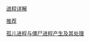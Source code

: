 [进程详解](https://www.2cto.com/kf/201804/739501.html)

[推荐](https://www.cnblogs.com/jacklu/p/5317406.html)

[孤儿进程与僵尸进程产生及其处理](https://blog.csdn.net/Eunice_fan1207/article/details/81387417)


